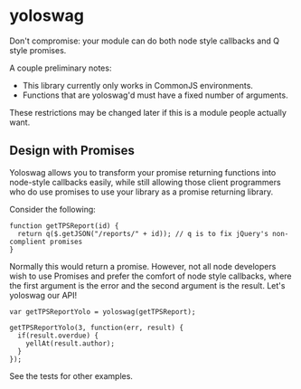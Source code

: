 yoloswag
========

Don't compromise: your module can do both node style callbacks and Q style promises.

A couple preliminary notes:
* This library currently only works in CommonJS environments.
* Functions that are yoloswag'd must have a fixed number of arguments.

These restrictions may be changed later if this is a module people actually want.

## Design with Promises

Yoloswag allows you to transform your promise returning functions into node-style callbacks easily, while still allowing those client programmers who do use promises to use your library as a promise returning library.

Consider the following:
```
function getTPSReport(id) {
  return q($.getJSON("/reports/" + id)); // q is to fix jQuery's non-complient promises
}
```

Normally this would return a promise. However, not all node developers wish to use Promises and prefer the comfort of node style callbacks, where the first argument is the error and the second argument is the result. Let's yoloswag our API!

```
var getTPSReportYolo = yoloswag(getTPSReport);

getTPSReportYolo(3, function(err, result) {
  if(result.overdue) {
    yellAt(result.author);
  }
});
```

See the tests for other examples.
